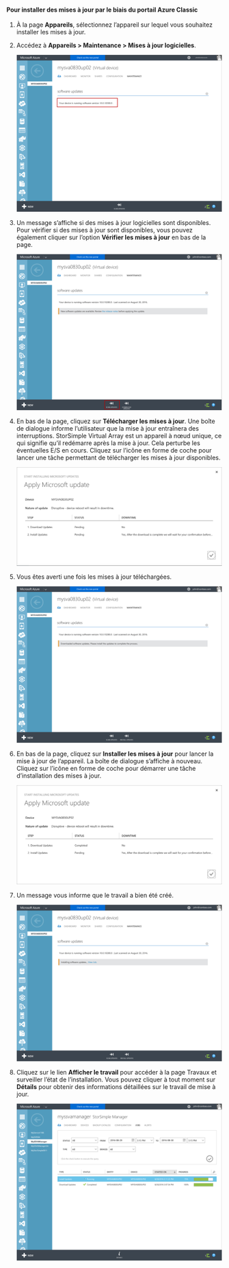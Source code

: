 <!--author=alkohli last changed: 09/02/16 -->

#### Pour installer des mises à jour par le biais du portail Azure Classic
1. À la page **Appareils**, sélectionnez l’appareil sur lequel vous souhaitez installer les mises à jour.
2. Accédez à **Appareils > Maintenance > Mises à jour logicielles**.
   
    ![mettre à jour l'appareil](../includes/media/storsimple-ova-install-update-via-portal/azupdate1m.png)
3. Un message s’affiche si des mises à jour logicielles sont disponibles. Pour vérifier si des mises à jour sont disponibles, vous pouvez également cliquer sur l’option **Vérifier les mises à jour** en bas de la page.
   
    ![mettre à jour l'appareil](../includes/media/storsimple-ova-install-update-via-portal/azupdate2m.png)
4. En bas de la page, cliquez sur **Télécharger les mises à jour**. Une boîte de dialogue informe l’utilisateur que la mise à jour entraînera des interruptions. StorSimple Virtual Array est un appareil à nœud unique, ce qui signifie qu’il redémarre après la mise à jour. Cela perturbe les éventuelles E/S en cours. Cliquez sur l’icône en forme de coche pour lancer une tâche permettant de télécharger les mises à jour disponibles.
   
    ![mettre à jour l'appareil](../includes/media/storsimple-ova-install-update-via-portal/azupdate3m.png)
5. Vous êtes averti une fois les mises à jour téléchargées.
   
    ![mettre à jour l'appareil](../includes/media/storsimple-ova-install-update-via-portal/azupdate6m.png)
6. En bas de la page, cliquez sur **Installer les mises à jour** pour lancer la mise à jour de l’appareil. La boîte de dialogue s’affiche à nouveau. Cliquez sur l’icône en forme de coche pour démarrer une tâche d’installation des mises à jour.
   
    ![mettre à jour l'appareil](../includes/media/storsimple-ova-install-update-via-portal/azupdate7m.png)
7. Un message vous informe que le travail a bien été créé.
   
    ![mettre à jour l'appareil](../includes/media/storsimple-ova-install-update-via-portal/azupdate8m.png)
8. Cliquez sur le lien **Afficher le travail** pour accéder à la page Travaux et surveiller l’état de l’installation. Vous pouvez cliquer à tout moment sur **Détails** pour obtenir des informations détaillées sur le travail de mise à jour.
   
    ![mettre à jour l'appareil](../includes/media/storsimple-ova-install-update-via-portal/azupdate9m.png)

<!---HONumber=AcomDC_0914_2016-->